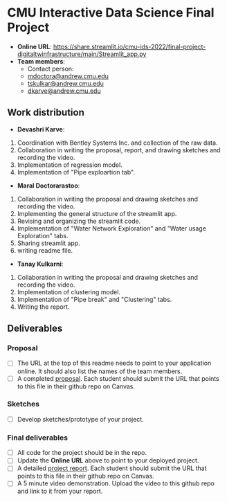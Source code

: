 # CMU Interactive Data Science Final Project

* **Online URL**: https://share.streamlit.io/cmu-ids-2022/final-project-digitaltwinfrastructure/main/Streamlit_app.py
* **Team members**:
  * Contact person: 
  * mdoctora@andrew.cmu.edu
  * tskulkar@andrew.cmu.edu
  * dkarve@andrew.cmu.edu

## Work distribution
* **Devashri Karve**:
<ol>
 <li>Coordination with Bentley Systems Inc. and collection of the raw data.</li> 
 <li>Collaboration in writing the proposal, report, and drawing sketches and recording the video.</li>
  <li>Implementation of regression model.</li>
  <li>Implementation of "Pipe exploartion tab".</li>
</ol>
 
* **Maral Doctorarastoo**:
<ol>
  <li>Collaboration in writing the proposal and drawing sketches and recording the video.</li>
  <li>Implementing the general structure of the streamlit app.</li>
  <li>Revising and organizing the streamlit code.</li>
  <li>Implementation of "Water Network Exploration" and "Water usage Exploration" tabs.</li>
  <li>Sharing streamlit app.</li>
   <li>writing readme file.</li>
</ol>

* **Tanay Kulkarni**:
<ol>
  <li>Collaboration in writing the proposal and drawing sketches and recording the video.</li>
  <li>Implementation of clustering model.</li>
  <li>Implementation of "Pipe break" and "Clustering" tabs.</li>
  <li>Writing the report.</li>
</ol>

## Deliverables

### Proposal

- [ ] The URL at the top of this readme needs to point to your application online. It should also list the names of the team members.
- [ ] A completed [proposal](Proposal.md). Each student should submit the URL that points to this file in their github repo on Canvas.

### Sketches

- [ ] Develop sketches/prototype of your project.

### Final deliverables

- [ ] All code for the project should be in the repo.
- [ ] Update the **Online URL** above to point to your deployed project.
- [ ] A detailed [project report](Report.md).  Each student should submit the URL that points to this file in their github repo on Canvas.
- [ ] A 5 minute video demonstration.  Upload the video to this github repo and link to it from your report.
